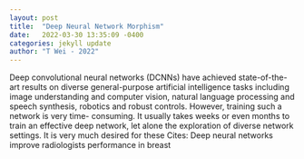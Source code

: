 ```yaml
---
layout: post
title:  "Deep Neural Network Morphism"
date:   2022-03-30 13:35:09 -0400
categories: jekyll update
author: "T Wei - 2022"
---
```

Deep convolutional neural networks (DCNNs) have achieved state-of-the-art results on diverse general-purpose artificial intelligence tasks including image understanding and computer vision, natural language processing and speech synthesis, robotics and robust controls. However, training such a network is very time- consuming. It usually takes weeks or even months to train an effective deep network, let alone the exploration of diverse network settings. It is very much desired for these Cites: Deep neural networks improve radiologists performance in breast